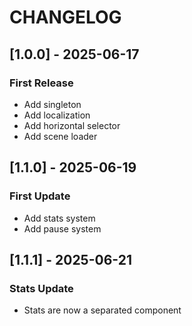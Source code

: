# CHANGELOG

## [1.0.0] - 2025-06-17

### First Release

- Add singleton
- Add localization
- Add horizontal selector
- Add scene loader

## [1.1.0] - 2025-06-19

### First Update

- Add stats system
- Add pause system

## [1.1.1] - 2025-06-21

### Stats Update

- Stats are now a separated component
